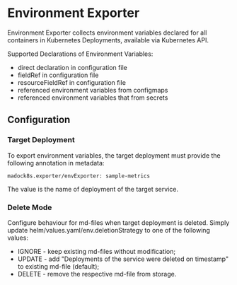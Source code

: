 # Environment Exporter

Environment Exporter collects environment variables declared for all containers in Kubernetes Deployments, available via Kubernetes API.


Supported Declarations of Environment Variables:

- direct declaration in configuration file
- fieldRef in configuration file
- resourceFieldRef in configuration file
- referenced environment variables from configmaps
- referenced environment variables that from secrets


## Configuration

### Target Deployment

To export environment variables, the target deployment must provide the following annotation in metadata:

```
madock8s.exporter/envExporter: sample-metrics
```

The value is the name of deployment of the target service.


### Delete Mode

Configure behaviour for md-files when target deployment is deleted.
Simply update helm/values.yaml/env.deletionStrategy to one of the following values:
- IGNORE - keep existing md-files without modification;
- UPDATE - add "Deployments of the service were deleted on timestamp" to existing md-file (default);
- DELETE - remove the respective md-file from storage.
